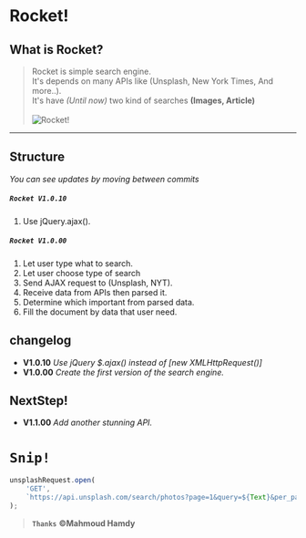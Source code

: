 # Rocket!



## What is Rocket?
> Rocket is simple search engine.<br>
 It's depends on many APIs like (Unsplash, New York Times, And more..).<br>
 It's have *(Until now)* two kind of searches **(Images, Article)**<br><br>
![Rocket!](https://3.top4top.net/p_1418av3x51.png)<br>
---

## Structure
*You can see updates by moving between commits*
##### `Rocket V1.0.10` 
1. Use jQuery.ajax().
##### `Rocket V1.0.00` 
1. Let user type what to search.
2. Let user choose type of search
3. Send AJAX request to (Unsplash, NYT).
4. Receive data from APIs then parsed it.
5. Determine which important from parsed data.
6. Fill the document by data that user need.


## changelog
- **V1.0.10** _Use jQuery $.ajax() instead of [new XMLHttpRequest()]_
- **V1.0.00** _Create the first version of the search engine._

## NextStep!
- **V1.1.00**  _Add another stunning API._
# `Snip!`
```js
unsplashRequest.open(
    'GET',
    `https://api.unsplash.com/search/photos?page=1&query=${Text}&per_page=30`
);
```

>**`Thanks`** **&copy;Mahmoud Hamdy**
